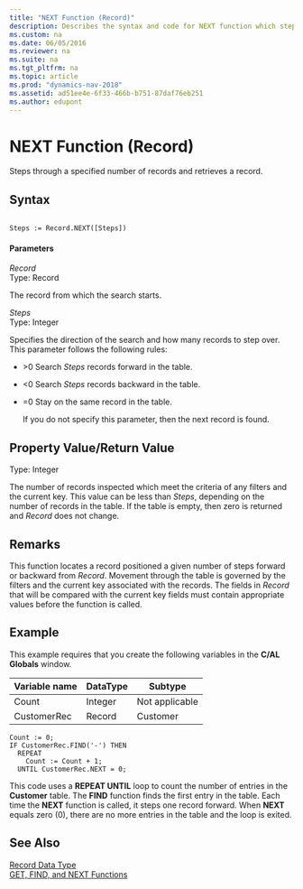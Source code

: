 ```yaml
---
title: "NEXT Function (Record)"
description: Describes the syntax and code for NEXT function which steps through a specified number of records and retrieves a record. 
ms.custom: na
ms.date: 06/05/2016
ms.reviewer: na
ms.suite: na
ms.tgt_pltfrm: na
ms.topic: article
ms.prod: "dynamics-nav-2018"
ms.assetid: ad51ee4e-6f33-466b-b751-87daf76eb251
ms.author: edupont
---
```

# NEXT Function (Record)
Steps through a specified number of records and retrieves a record.  

## Syntax  

```  

Steps := Record.NEXT([Steps])  
```  

#### Parameters  
 *Record*  
 Type: Record  

 The record from which the search starts.  

 *Steps*  
 Type: Integer  

 Specifies the direction of the search and how many records to step over. This parameter follows the following rules:  

- \>0  Search *Steps* records forward in the table.  

- \<0  Search *Steps* records backward in the table.  

- =0  Stay on the same record in the table.  

  If you do not specify this parameter, then the next record is found.  

## Property Value/Return Value  
 Type: Integer  

 The number of records inspected which meet the criteria of any filters and the current key. This value can be less than *Steps*, depending on the number of records in the table. If the table is empty, then zero is returned and *Record* does not change.  

## Remarks  
 This function locates a record positioned a given number of steps forward or backward from *Record*. Movement through the table is governed by the filters and the current key associated with the records. The fields in *Record* that will be compared with the current key fields must contain appropriate values before the function is called.  

## Example  
 This example requires that you create the following variables in the **C/AL Globals** window.  

|Variable name|DataType|Subtype|  
|-------------------|--------------|-------------|  
|Count|Integer|Not applicable|  
|CustomerRec|Record|Customer|  

```  
Count := 0;  
IF CustomerRec.FIND('-') THEN  
  REPEAT  
    Count := Count + 1;  
  UNTIL CustomerRec.NEXT = 0;  
```  

 This code uses a **REPEAT UNTIL** loop to count the number of entries in the **Customer** table. The **FIND** function finds the first entry in the table. Each time the **NEXT** function is called, it steps one record forward. When **NEXT** equals zero \(0\), there are no more entries in the table and the loop is exited.  

## See Also  
 [Record Data Type](Record-Data-Type.md)   
 [GET, FIND, and NEXT Functions](GET--FIND--and-NEXT-Functions.md)
